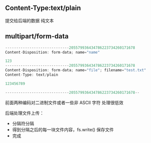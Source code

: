 ## Content-Type:text/plain
提交给后端的数据 纯文本

## multipart/form-data
```js
-----------------------------205579936434786223734260171678
Content-Disposition: form-data; name="name"

123
-----------------------------205579936434786223734260171678
Content-Disposition: form-data; name="file"; filename="test.txt"
Content-Type: text/plain

123456789

-----------------------------205579936434786223734260171678--
```

前面两种编码对二进制文件或者一些非 ASCII 字符 处理很低效

后端处理文件上传：
- 分隔符分隔
- 得到分隔之后的每一块文件内容，fs.write() 保存文件
- 完成